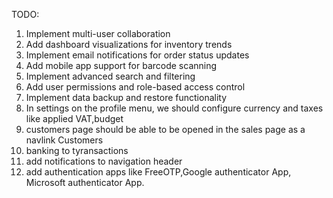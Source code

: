TODO:
1. Implement multi-user collaboration
2. Add dashboard visualizations for inventory trends
3. Implement email notifications for order status updates
4. Add mobile app support for barcode scanning
5. Implement advanced search and filtering
6. Add user permissions and role-based access control
7. Implement data backup and restore functionality
8. In settings on the profile menu, we should configure currency and taxes like applied VAT,budget
9. customers page should be able to be opened in the sales page as a navlink Customers
10. banking to tyransactions
11. add notifications to navigation header
12. add authentication apps like FreeOTP,Google authenticator App, Microsoft authenticator App.



